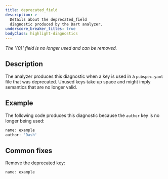 ```yaml
---
title: deprecated_field
description: >-
  Details about the deprecated_field
  diagnostic produced by the Dart analyzer.
underscore_breaker_titles: true
bodyClass: highlight-diagnostics
---
```


_The '{0}' field is no longer used and can be removed._

## Description

The analyzer produces this diagnostic when a key is used in a
`pubspec.yaml` file that was deprecated. Unused keys take up space and
might imply semantics that are no longer valid.

## Example

The following code produces this diagnostic because the `author` key is no
longer being used:

```dart
name: example
author: 'Dash'
```

## Common fixes

Remove the deprecated key:

```dart
name: example
```
